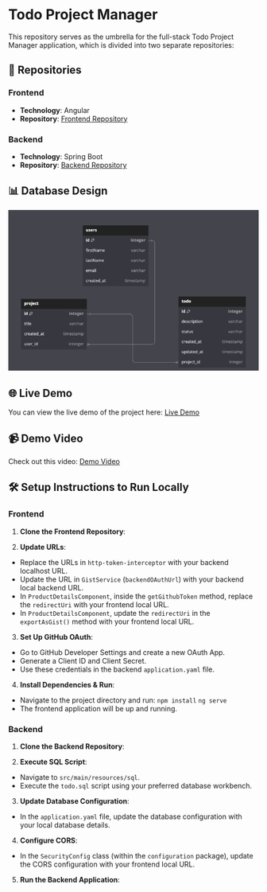 # Todo Project Manager

This repository serves as the umbrella for the full-stack Todo Project Manager application, which is divided into two separate repositories:

## 📂 Repositories

### Frontend
- **Technology**: Angular
- **Repository**: [Frontend Repository](https://github.com/ashishs1460/ProjectTodoManager-Frontend.git)

### Backend
- **Technology**: Spring Boot
- **Repository**: [Backend Repository](https://github.com/ashishs1460/ProjectTodoManager-Backend.git)

## 📊 Database Design
![Database Design](ToDo_DB_Design.png)

## 🌐 Live Demo
You can view the live demo of the project here: [Live Demo](https://project-todo-manager-frontend.vercel.app/)

## 📹 Demo Video
Check out this video: [Demo Video](https://www.youtube.com/watch?v=A4_44Nd82wM)

## 🛠️ Setup Instructions to Run Locally

### Frontend

1. **Clone the Frontend Repository**:  

2. **Update URLs**:  
- Replace the URLs in `http-token-interceptor` with your backend localhost URL.
- Update the URL in `GistService` (`backendOAuthUrl`) with your backend local backend URL.
- In `ProductDetailsComponent`, inside the `getGithubToken` method, replace the `redirectUri` with your frontend local URL.
- In `ProductDetailsComponent`, update the `redirectUri` in the `exportAsGist()` method with your frontend local URL.

3. **Set Up GitHub OAuth**:  
- Go to GitHub Developer Settings and create a new OAuth App.
- Generate a Client ID and Client Secret.
- Use these credentials in the backend `application.yaml` file.

4. **Install Dependencies & Run**:  
- Navigate to the project directory and run:
`npm install`
`ng serve`
- The frontend application will be up and running.

### Backend

1. **Clone the Backend Repository**:  

2. **Execute SQL Script**:  
- Navigate to `src/main/resources/sql`.
- Execute the `todo.sql` script using your preferred database workbench.

3. **Update Database Configuration**:  
- In the `application.yaml` file, update the database configuration with your local database details.

4. **Configure CORS**:  
- In the `SecurityConfig` class (within the `configuration` package), update the CORS configuration with your frontend local URL.

5. **Run the Backend Application**:  
